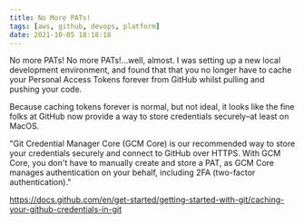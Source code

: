 ```yaml
---
title: No More PATs!
tags: [aws, github, devops, platform]
date: 2021-10-05 18:18:18
---
```



No more PATs! No more PATs!...well, almost. I was setting up a new local development environment, and found that that you no longer have to cache your Personal Access Tokens forever from GitHub whilst pulling and pushing your code.

Because caching tokens forever is normal, but not ideal, it looks like the fine folks at GitHub now provide a way to store credentials securely–at least on MacOS.

"Git Credential Manager Core (GCM Core) is our recommended way to store your credentials securely and connect to GitHub over HTTPS. With GCM Core, you don't have to manually create and store a PAT, as GCM Core manages authentication on your behalf, including 2FA (two-factor authentication)."

https://docs.github.com/en/get-started/getting-started-with-git/caching-your-github-credentials-in-git
